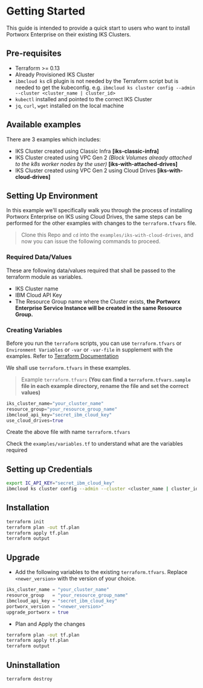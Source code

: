 # Getting Started
This guide is intended to provide a quick start to users who want to install Portworx Enterprise on their existing IKS Clusters.
## Pre-requisites
- Terraform >= 0.13
- Already Provisioned IKS Cluster
- `ibmcloud ks` cli plugin is not needed by the Terraform script but is needed to get the kubeconfig. e.g. `ibmcloud ks cluster config --admin --cluster <cluster_name | cluster_id>`
- `kubectl` installed and pointed to the correct IKS Cluster
- `jq`, `curl`, `wget` installed on the local machine


## Available examples
There are 3 examples which includes:
- IKS Cluster created using Classic Infra **[iks-classic-infra]**
- IKS Cluster created using VPC Gen 2 *(Block Volumes already attached to the k8s worker nodes by the user)* **[iks-with-attached-drives]**
- IKS Cluster created using VPC Gen 2 using Cloud Drives **[iks-with-cloud-drives]**

## Setting Up Environment
In this example we'll specifically walk you through the process of installing Portworx Enterprise on IKS using Cloud Drives, the same steps can be performed for the other examples with changes to the `terraform.tfvars` file.
>Clone this Repo and `cd` into the `examples/iks-with-cloud-drives`, and now you can issue the following commands to proceed.

### Required Data/Values
These are following data/values required that shall be passed to the terraform module as variables.
- IKS Cluster name
- IBM Cloud API Key
- The Resource Group name where the Cluster exists, **the Portworx Enterprise Service Instance will be created in the same Resource Group.**

### Creating Variables
Before you run the `terraform` scripts, you can use `terraform.tfvars` or `Environment Variables` or `-var` or `-var-file` in supplement with the examples. Refer to [Terraform Documentation](https://www.terraform.io/language/values/variables#assigning-values-to-root-module-variables)

We shall use `terraform.tfvars` in these examples.

>Example `terraform.tfvars`
>**(You can find a `terraform.tfvars.sample` file in each example directory, rename the file and set the correct values)**
```terraform
iks_cluster_name="your_cluster_name"
resource_group="your_resource_group_name"
ibmcloud_api_key="secret_ibm_cloud_key"
use_cloud_drives=true
```
Create the above file with name `terraform.tfvars`

Check the `examples/variables.tf` to understand what are the variables required

## Setting up Credentials
```sh
export IC_API_KEY="secret_ibm_cloud_key"
ibmcloud ks cluster config --admin --cluster <cluster_name | cluster_id>
```

## Installation
```sh
terraform init
terraform plan -out tf.plan
terraform apply tf.plan
terraform output
```

## Upgrade
- Add the following variables to the existing `terraform.tfvars`. Replace `<newer_version>` with the version of your choice.
```terraform
iks_cluster_name = "your_cluster_name"
resource_group   = "your_resource_group_name"
ibmcloud_api_key = "secret_ibm_cloud_key"
portworx_version = "<newer_version>"
upgrade_portworx = true
```
- Plan and Apply the changes
```sh
terraform plan -out tf.plan
terraform apply tf.plan
terraform output
```

## Uninstallation
```sh
terraform destroy
```
